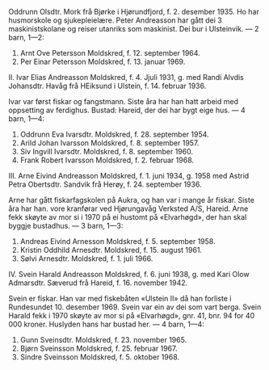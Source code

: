 Oddrunn Olsdtr. Mork frå Bjørke i Hjørundfjord, f. 2. desember 1935. Ho har husmorskole og sjukepleielære. Peter Andreasson har gått dei 3 maskinistskolane og reiser utanriks som maskinist. Dei bur i Ulsteinvik. — 2 barn, 1—2:

1. Arnt Ove Petersson Moldskred, f. 12. september 1964.
2. Per Einar Petersson Moldskred, f. 13. januar 1969.

II. Ivar Elias Andreasson Moldskred, f. 4. Jjuli 1931, g. med Randi Alvdis Johansdtr. Havåg frå HEiksund i Ulstein, f. 14. februar 1936.

Ivar var først fiskar og fangstmann. Siste åra har han hatt arbeid med oppsetting av ferdighus. Bustad: Hareid, der dei har bygt eige hus. — 4 barn, 1—4:

1. Oddrunn Eva Ivarsdtr. Moldskred, f. 28. september 1954.
2. Arild Johan Ivarsson Moldskred, f. 8. september 1957.
3. Siv Ingvill Ivarsdtr. Moldskred, f. 8. september 1960.
4. Frank Robert Ivarsson Moldskred, f. 2. februar 1968.

III. Arne Eivind Andreasson Moldskred, f. 1. juni 1934, g. 1958 med Astrid Petra Obertsdtr. Sandvik frå Herøy, f. 24. september 1936.

Arne har gått fiskarfagskolen på Aukra, og han var i mange år fiskar. Siste åra har han. vore kranførar ved Hjørungavåg Verksted A/S, Hareid. Arne fekk skøyte av mor si i 1970 på ei hustomt på «Elvarhøgd», der han skal byggje bustadhus. — 3 barn, 1—3:

1. Andreas Eivind Arnesson Moldskred, f. 5. september 1958.
2. Kristin Oddhild Arnesdtr. Moldskred, f. 15. august 1961.
3. Sølvi Arnesdtr. Moldskred, f. 1. juli 1966.

IV. Svein Harald Andreasson Moldskred, f. 6. juni 1938, g. med Kari Olow Admarsdtr. Sæverud frå Hareid, f. 16. november 1942.

Svein er fiskar. Han var med fiskebåten «Ulstein II» då han forliste i Rundesundet 10. desember 1969. Svein var ein av dei som vart berga. Svein Harald fekk i 1970 skøyte av mor si på «Elvarhøgd», gnr. 41, bnr. 94 for 40 000 kroner. Huslyden hans har bustad her. — 4 barn, 1—4:

1. Gunn Sveinsdtr. Moldskred, f. 23. november 1965.
2. Bjørn Sveinsson Moldskred, f. 25. februar 1967.
3. Sindre Sveinsson Moldskred, f. 5. oktober 1968.